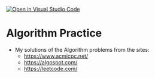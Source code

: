 [![Open in Visual Studio Code](https://open.vscode.dev/badges/open-in-vscode.svg)](https://open.vscode.dev/microsoft/vscode)

# Algorithm Practice

* My solutions of the Algorithm problems from the sites:
  * https://www.acmicpc.net/
  * https://algospot.com/
  * https://leetcode.com/

